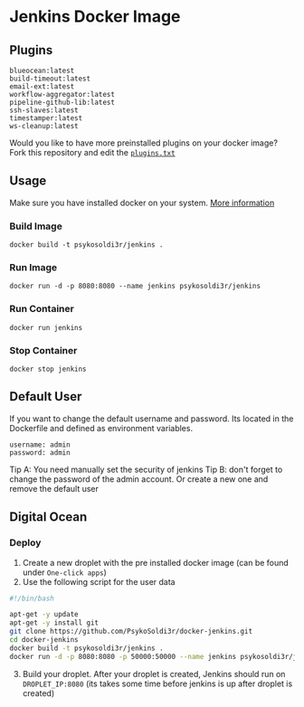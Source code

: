 # Jenkins Docker Image

## Plugins
```
blueocean:latest
build-timeout:latest
email-ext:latest
workflow-aggregator:latest
pipeline-github-lib:latest
ssh-slaves:latest
timestamper:latest
ws-cleanup:latest
```
Would you like to have more preinstalled plugins on your docker image? Fork this repository and edit the [`plugins.txt`](https://github.com/PsykoSoldi3r/docker-jenkins/blob/master/plugins.txt)

## Usage

Make sure you have installed docker on your system. [More information](https://docs.docker.com/get-started/)

### Build Image
```
docker build -t psykosoldi3r/jenkins .
```

### Run Image
```
docker run -d -p 8080:8080 --name jenkins psykosoldi3r/jenkins
```

### Run Container
```
docker run jenkins
```

### Stop Container
```
docker stop jenkins
```

## Default User

If you want to change the default username and password. Its located in the Dockerfile and defined as environment variables.
```
username: admin
password: admin
```
Tip A: You need manually set the security of jenkins
Tip B: don't forget to change the password of the admin account. Or create a new one and remove the default user

## Digital Ocean

### Deploy
1. Create a new droplet with the pre installed docker image (can be found under `One-click apps`)
2. Use the following script for the user data 
```bash
#!/bin/bash

apt-get -y update
apt-get -y install git
git clone https://github.com/PsykoSoldi3r/docker-jenkins.git
cd docker-jenkins
docker build -t psykosoldi3r/jenkins .
docker run -d -p 8080:8080 -p 50000:50000 --name jenkins psykosoldi3r/jenkins
```
3. Build your droplet. After your droplet is created, Jenkins should run on `DROPLET_IP:8080` (its takes some time before jenkins is up after droplet is created)